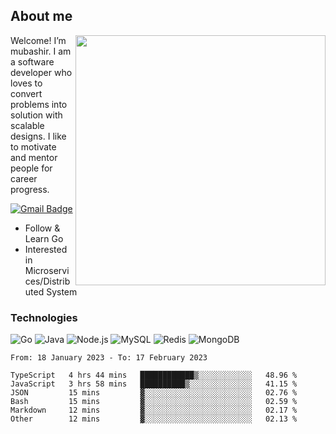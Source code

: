 ## About me

<img align="right" src="https://github-readme-stats-zhiwei-feng.vercel.app/api?username=mub4shir&show_icons=true" width="400" />

Welcome! I’m mubashir. I am a software developer who loves to convert problems into solution with scalable designs. I like to motivate and mentor people for career progress.

[![Gmail Badge](https://img.shields.io/badge/-mubashir11131719@gmail.com-c14438?style=flat-square&logo=Gmail&logoColor=white&link=mailto:mubashir11131719@gmail.com)](mailto:mubashir11131719@gmail.com)




- Follow & Learn Go
- Interested in Microservices/Distributed System


### Technologies
![Go](https://img.shields.io/badge/-Go-000000?style=flat-square&logo=go)
![Java](https://img.shields.io/badge/-Java-E34A86?style=flat-square&logo=java)
![Node.js](https://img.shields.io/badge/-Node.js-000000?style=flat-square&logo=node.js)
![MySQL](https://img.shields.io/badge/-MySQL-orange?style=flat-square&logo=MySQL)
![Redis](https://img.shields.io/badge/-Redis-black?style=flat-square&logo=Redis)
![MongoDB](https://img.shields.io/badge/-MongoDB-000000?style=flat-square&logo=mongodb)






<!--START_SECTION:waka-->

```text
From: 18 January 2023 - To: 17 February 2023

TypeScript   4 hrs 44 mins   ████████████▒░░░░░░░░░░░░   48.96 %
JavaScript   3 hrs 58 mins   ██████████▒░░░░░░░░░░░░░░   41.15 %
JSON         15 mins         ▓░░░░░░░░░░░░░░░░░░░░░░░░   02.76 %
Bash         15 mins         ▓░░░░░░░░░░░░░░░░░░░░░░░░   02.59 %
Markdown     12 mins         ▓░░░░░░░░░░░░░░░░░░░░░░░░   02.17 %
Other        12 mins         ▓░░░░░░░░░░░░░░░░░░░░░░░░   02.13 %
```

<!--END_SECTION:waka-->
</p>



